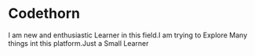 # Codethorn
I am new and enthusiastic Learner in this field.I am trying to Explore Many things int this platform.Just a Small Learner
